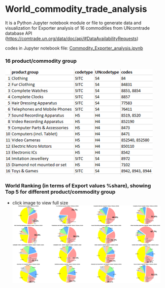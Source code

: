 # World_commodity_trade_analysis
It is a Python Jupyter notebook module or file to generate data and visualization for Exporter analysis of 16 commodities from UNcomtrade database API (https://comtrade.un.org/data/doc/api/#DataAvailabilityRequests)

codes in Jupyter notebook file: [Commodity_Exporter_analysis.ipynb](https://github.com/v-w-dev/World_commodity_trade_analysis/blob/master/Commodity_Exporter_analysis.ipynb) 

### 16 product/commodity group
![the link not valid](https://raw.githubusercontent.com/v-w-dev/World_commodity_trade_analysis/master/product_group.PNG)

### World Ranking (in terms of Export values %share), showing Top 5 for different product/commodity group
- click image to view full size
![the link not valid](https://raw.githubusercontent.com/v-w-dev/World_commodity_trade_analysis/master/Exporter_ranking.png)
